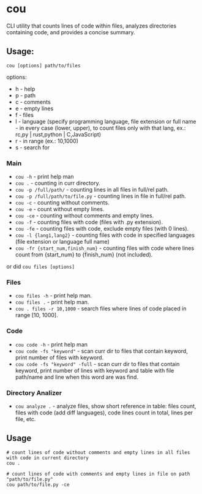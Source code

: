 # cou
CLI utility that counts lines of code within files, analyzes directories containing code, and provides a concise summary.

## Usage:
`cou [options] path/to/files`


options:
- h - help
- p - path
- c - comments
- e - empty lines
- f - files
- l - language (specify programming language, file extension or full name - in every case (lower, upper), 
      to count files only with that lang, ex.: rc,py | rust,python | C,JavaScript)
- r - in range (ex.: 10,1000)
- s - search for


### Main
- `cou -h` - print help man
- `cou .` - counting in curr directory.
- `cou -p /full/path/` - counting lines in all files in full/rel path.
- `cou -p /full/path/to/file.py` - counting lines in file in full/rel path.
- `cou -c` - counting without comments.
- `cou -e` - count without empty lines.
- `cou -ce` - counting without comments and empty lines.
- `cou -f` - counting files with code (files with .py extension).
- `cou -fe` - counting files with code, exclude empty files (with 0 lines).
- `cou -l {lang1,lang2}` - counting files with code in specified languages (file extension or language full name)
- `cou -fr {start_num,finish_num}` - counting files with code where lines count from {start_num} to {finish_num} (not included).

or did `cou files [options]`


### Files
- `cou files -h` - print help man.
- `cou files .` - print help man.
- `cou . files -r 10,1000` - search files where lines of code placed in range [10, 1000].


### Code
- `cou code -h` - print help man
- `cou code -fs "keyword"` - scan curr dir to files that contain keyword, print number of files with keyword.
- `cou code -fs "keyword" -full` - scan curr dir to files that contain keyword, print number of lines with keyword and table with file path/name and line when this word are was find.

### Directory Analizer
- `cou analyze .` - analyze files, show short reference in table: files count, files with code (add diff languages), code lines count in total, lines per file, etc.


## Usage
```ch
# count lines of code without comments and empty lines in all files with code in current directory
cou .

# count lines of code with comments and empty lines in file on path "path/to/file.py"
cou path/to/file.py -ce
```